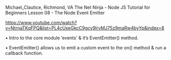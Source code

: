 Michael_Clautice, Richmond, VA
The Net Ninja - Node JS Tutorial for Beginners 
Lesson 08 - The Node Event Emitter

https://www.youtube.com/watch?v=NtrnaTKqFPQ&list=PL4cUxeGkcC9gcy9lrvMJ75z9maRw4byYp&index=8

• Intro to the core module ‘events’ & it’s EventEmitter() method.

• EventEmitter() allows us to emit a custom event to the on() method & run a callback function.
